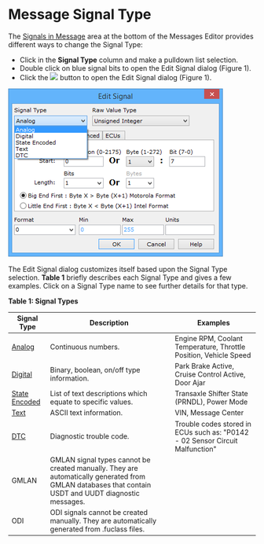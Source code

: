 # Message Signal Type

The [Signals in Message](./) area at the bottom of the Messages Editor provides different ways to change the Signal Type:

* Click in the **Signal Type** column and make a pulldown list selection.
* Double click on blue signal bits to open the Edit Signal dialog (Figure 1).
* Click the ![](https://cdn.intrepidcs.net/support/VehicleSpy/assets/fxedit.gif) button to open the Edit Signal dialog (Figure 1).

![Figure 1: The Edit Signal dialog can change the signal type for a signal in a message.](../../../../.gitbook/assets/spyinvaltype.gif)

The Edit Signal dialog customizes itself based upon the Signal Type selection. **Table 1** briefly describes each Signal Type and gives a few examples. Click on a Signal Type name to see further details for that type.

**Table 1: Signal Types**

| Signal Type                                           | Description                                                                                                                                          | Examples                                                                      |
| ----------------------------------------------------- | ---------------------------------------------------------------------------------------------------------------------------------------------------- | ----------------------------------------------------------------------------- |
| [Analog](message-signal-type-analog.md)               | Continuous numbers.                                                                                                                                  | Engine RPM, Coolant Temperature, Throttle Position, Vehicle Speed             |
| [Digital](message-signal-type-digital.md)             | Binary, boolean, on/off type information.                                                                                                            | Park Brake Active, Cruise Control Active, Door Ajar                           |
| [State Encoded](message-signal-type-state-encoded.md) | List of text descriptions which equate to specific values.                                                                                           | Transaxle Shifter State (PRNDL), Power Mode                                   |
| [Text](message-signal-type-text.md)                   | ASCII text information.                                                                                                                              | VIN, Message Center                                                           |
| [DTC](message-signal-type-dtc.md)                     | Diagnostic trouble code.                                                                                                                             | Trouble codes stored in ECUs such as: "P0142 - 02 Sensor Circuit Malfunction" |
| GMLAN                                                 | GMLAN signal types cannot be created manually. They are automatically generated from GMLAN databases that contain USDT and UUDT diagnostic messages. |                                                                               |
| ODI                                                   | ODI signals cannot be created manually. They are automatically generated from .fuclass files.                                                        |                                                                               |
